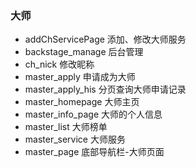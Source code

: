 ### 大师

- addChServicePage 添加、修改大师服务
- backstage_manage 后台管理
- ch_nick 修改昵称
- master_apply 申请成为大师
- master_apply_his 分页查询大师申请记录
- master_homepage 大师主页
- master_info_page 大师的个人信息
- master_list 大师榜单
- master_service 大师服务
- master_page 底部导航栏-大师页面